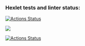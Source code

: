 ### Hexlet tests and linter status:
[![Actions Status](https://github.com/GitClimb/fullstack-javascript-project-46/workflows/hexlet-check/badge.svg)](https://github.com/GitClimb/fullstack-javascript-project-46/actions)

<a href="https://codeclimate.com/github/GitClimb/fullstack-javascript-project-46/maintainability"><img src="https://api.codeclimate.com/v1/badges/4e01b2559dc1c7b2d502/maintainability" /></a>

[![Actions Status](https://github.com/GitClimb/fullstack-javascript-project-46/workflows/main.yml/badge.svg)](https://github.com/GitClimb/fullstack-javascript-project-46/actions)



